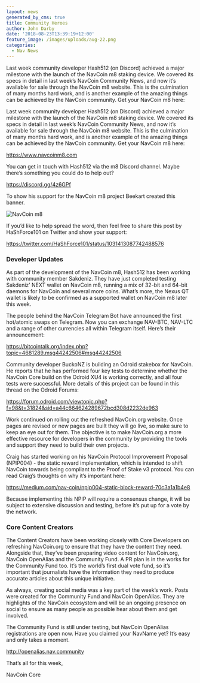 ```yaml
---
layout: news
generated_by_cms: true
title: Community Heroes
author: John Darby
date: '2018-08-23T13:39:19+12:00'
feature_image: /images/uploads/aug-22.png
categories:
  - Nav News
---
```

Last week community developer Hash512 (on Discord) achieved a major milestone with the launch of the NavCoin m8 staking device. We covered its specs in detail in last week’s NavCoin Community News, and now it’s available for sale through the NavCoin m8 website. This is the culmination of many months hard work, and is another example of the amazing things can be achieved by the NavCoin community. Get your NavCoin m8 here:

Last week community developer Hash512 (on Discord) achieved a major milestone with the launch of the NavCoin m8 staking device. We covered its specs in detail in last week’s NavCoin Community News, and now it’s available for sale through the NavCoin m8 website. This is the culmination of many months hard work, and is another example of the amazing things can be achieved by the NavCoin community. Get your NavCoin m8 here:

<https://www.navcoinm8.com>

You can get in touch with Hash512 via the m8 Discord channel. Maybe there’s something you could do to help out?

<https://discord.gg/4z6GPf>

To show his support for the NavCoin m8 project Beekart created this banner.

![NavCoin m8](/images/uploads/dlbqufpuwaa4dvo.jpg)

If you’d like to help spread the word, then feel free to share this post by HaShForce101 on Twitter and show your support: 

<https://twitter.com/HaShForce101/status/1031413087742488576>

### Developer Updates

As part of the development of the NavCoin m8, Hash512 has been working with community member Sakdeniz. They have just completed testing Sakdeniz’ NEXT wallet on NavCoin m8, running a mix of 32-bit and 64-bit daemons for NavCoin and several more coins. What’s more, the Nexus QT wallet is likely to be confirmed as a supported wallet on NavCoin m8 later this week.

The people behind the NavCoin Telegram Bot have announced the first hot/atomic swaps on Telegram. Now you can exchange NAV-BTC, NAV-LTC and a range of other currencies all within Telegram itself. Here’s their announcement: 

<https://bitcointalk.org/index.php?topic=4681289.msg44242506#msg44242506>

Community developer BuckoNZ is building an Odroid stakebox for NavCoin. He reports that he has performed four key tests to determine whether the NavCoin Core build on the Odroid XU4 is working correctly, and all four tests were successful. More details of this project can be found in this thread on the Odroid Forums:

<https://forum.odroid.com/viewtopic.php?f=98&t=31824&sid=a44c664624289672bcd308d2232de963>

Work continued on rolling out the refreshed NavCoin.org website. Once pages are revised or new pages are built they will go live, so make sure to keep an eye out for them. The objective is to make NavCoin.org a more effective resource for developers in the community by providing the tools and support they need to build their own projects.

Craig has started working on his NavCoin Protocol lmprovement Proposal (NPIP004) - the static reward implementation, which is intended to shift NavCoin towards being compliant to the Proof of Stake v3 protocol. You can read Craig’s thoughts on why it’s important here:

<https://medium.com/nav-coin/npip004-static-block-reward-70c3a1a1b4e8>

Because implementing this NPIP will require a consensus change, it will be subject to extensive discussion and testing, before it’s put up for a vote by the network.

### Core Content Creators

The Content Creators have been working closely with Core Developers on refreshing NavCoin.org to ensure that they have the content they need. Alongside that, they’ve been preparing video content for NavCoin.org, NavCoin OpenAlias and the Community Fund. A PR plan is in the works for the Community Fund too. It’s the world’s first dual vote fund, so it’s important that journalists have the information they need to produce accurate articles about this unique initiative.

As always, creating social media was a key part of the week’s work. Posts were created for the Community Fund and NavCoin OpenAlias. They are highlights of the NavCoin ecosystem and will be an ongoing presence on social to ensure as many people as possible hear about them and get involved.

The Community Fund is still under testing, but NavCoin OpenAlias registrations are open now. Have you claimed your NavName yet? It’s easy and only takes a moment.

<http://openalias.nav.community>

That’s all for this week,

NavCoin Core
